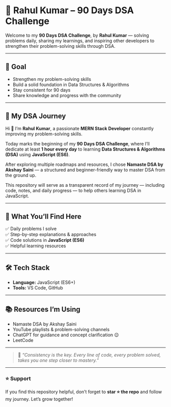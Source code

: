 # 🚀 Rahul Kumar – 90 Days DSA Challenge  

Welcome to my **90 Days DSA Challenge**, by **Rahul Kumar** — solving problems daily, sharing my learnings, and inspiring other developers to strengthen their problem-solving skills through DSA.  

---

## 🧭 Goal  

- Strengthen my problem-solving skills  
- Build a solid foundation in Data Structures & Algorithms  
- Stay consistent for 90 days  
- Share knowledge and progress with the community  

---

## 🚀 My DSA Journey  

Hi 👋 I’m **Rahul Kumar**, a passionate **MERN Stack Developer** constantly improving my problem-solving skills.  

Today marks the beginning of my **90 Days DSA Challenge**, where I’ll dedicate at least **1 hour every day** to learning **Data Structures & Algorithms (DSA)** using **JavaScript (ES6)**.  

After exploring multiple roadmaps and resources, I chose **Namaste DSA by Akshay Saini** — a structured and beginner-friendly way to master DSA from the ground up.  

This repository will serve as a transparent record of my journey — including code, notes, and daily progress — to help others learning DSA in JavaScript.  

---

## 📘 What You’ll Find Here  

✅ Daily problems I solve  
✅ Step-by-step explanations & approaches  
✅ Code solutions in **JavaScript (ES6)**  
✅ Helpful learning resources  

---

## 🛠️ Tech Stack  

- **Language:** JavaScript (ES6+)  
- **Tools:** VS Code, GitHub  

---

## 📚 Resources I’m Using  

- Namaste DSA by Akshay Saini
- YouTube playlists & problem-solving channels  
- ChatGPT for guidance and concept clarification 😉
- LeetCode  

---



> 🧠 *“Consistency is the key. Every line of code, every problem solved, takes you one step closer to mastery.”*  

---

### ⭐ Support  
If you find this repository helpful, don’t forget to **star ⭐ the repo** and follow my journey. Let’s grow together!  
